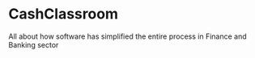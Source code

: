 # CashClassroom
All about how software has simplified the entire process in Finance and Banking sector
